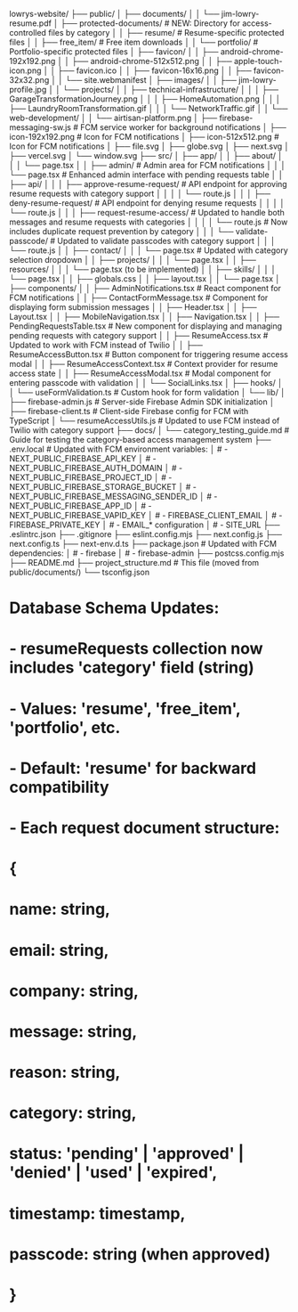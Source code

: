 lowrys-website/
├── public/
│   ├── documents/
│   │   └── jim-lowry-resume.pdf
│   ├── protected-documents/          # NEW: Directory for access-controlled files by category
│   │   ├── resume/                   # Resume-specific protected files
│   │   ├── free_item/                # Free item downloads
│   │   └── portfolio/                # Portfolio-specific protected files
│   ├── favicon/
│   │   ├── android-chrome-192x192.png
│   │   ├── android-chrome-512x512.png
│   │   ├── apple-touch-icon.png
│   │   ├── favicon.ico
│   │   ├── favicon-16x16.png
│   │   ├── favicon-32x32.png
│   │   └── site.webmanifest
│   ├── images/
│   │   ├── jim-lowry-profile.jpg
│   │   └── projects/
│   │       ├── technical-infrastructure/
│   │       │   ├── GarageTransformationJourney.png
│   │       │   ├── HomeAutomation.png
│   │       │   ├── LaundryRoomTransformation.gif
│   │       │   └── NetworkTraffic.gif
│   │       └── web-development/
│   │           └── airtisan-platform.png
│   ├── firebase-messaging-sw.js      # FCM service worker for background notifications
│   ├── icon-192x192.png              # Icon for FCM notifications
│   ├── icon-512x512.png              # Icon for FCM notifications
│   ├── file.svg
│   ├── globe.svg
│   ├── next.svg
│   ├── vercel.svg
│   └── window.svg
├── src/
│   ├── app/
│   │   ├── about/
│   │   │   └── page.tsx
│   │   ├── admin/                    # Admin area for FCM notifications
│   │   │   └── page.tsx              # Enhanced admin interface with pending requests table
│   │   ├── api/
│   │   │   ├── approve-resume-request/    # API endpoint for approving resume requests with category support
│   │   │   │   └── route.js
│   │   │   ├── deny-resume-request/       # API endpoint for denying resume requests
│   │   │   │   └── route.js
│   │   │   ├── request-resume-access/     # Updated to handle both messages and resume requests with categories
│   │   │   │   └── route.js               # Now includes duplicate request prevention by category
│   │   │   └── validate-passcode/         # Updated to validate passcodes with category support
│   │   │       └── route.js
│   │   ├── contact/
│   │   │   └── page.tsx               # Updated with category selection dropdown
│   │   ├── projects/
│   │   │   └── page.tsx
│   │   ├── resources/
│   │   │   └── page.tsx (to be implemented)
│   │   ├── skills/
│   │   │   └── page.tsx
│   │   ├── globals.css
│   │   ├── layout.tsx
│   │   └── page.tsx
│   ├── components/
│   │   ├── AdminNotifications.tsx    # React component for FCM notifications
│   │   ├── ContactFormMessage.tsx    # Component for displaying form submission messages
│   │   ├── Header.tsx
│   │   ├── Layout.tsx
│   │   ├── MobileNavigation.tsx
│   │   ├── Navigation.tsx
│   │   ├── PendingRequestsTable.tsx  # New component for displaying and managing pending requests with category support
│   │   ├── ResumeAccess.tsx          # Updated to work with FCM instead of Twilio
│   │   ├── ResumeAccessButton.tsx    # Button component for triggering resume access modal
│   │   ├── ResumeAccessContext.tsx   # Context provider for resume access state
│   │   ├── ResumeAccessModal.tsx     # Modal component for entering passcode with validation
│   │   └── SocialLinks.tsx
│   ├── hooks/
│   │   └── useFormValidation.ts      # Custom hook for form validation
│   └── lib/
│       ├── firebase-admin.js         # Server-side Firebase Admin SDK initialization
│       ├── firebase-client.ts        # Client-side Firebase config for FCM with TypeScript
│       └── resumeAccessUtils.js      # Updated to use FCM instead of Twilio with category support
├── docs/
│   └── category_testing_guide.md     # Guide for testing the category-based access management system
├── .env.local                        # Updated with FCM environment variables:
│                                     # - NEXT_PUBLIC_FIREBASE_API_KEY
│                                     # - NEXT_PUBLIC_FIREBASE_AUTH_DOMAIN
│                                     # - NEXT_PUBLIC_FIREBASE_PROJECT_ID
│                                     # - NEXT_PUBLIC_FIREBASE_STORAGE_BUCKET
│                                     # - NEXT_PUBLIC_FIREBASE_MESSAGING_SENDER_ID
│                                     # - NEXT_PUBLIC_FIREBASE_APP_ID
│                                     # - NEXT_PUBLIC_FIREBASE_VAPID_KEY
│                                     # - FIREBASE_CLIENT_EMAIL
│                                     # - FIREBASE_PRIVATE_KEY
│                                     # - EMAIL_* configuration
│                                     # - SITE_URL
├── .eslintrc.json
├── .gitignore
├── eslint.config.mjs
├── next.config.js
├── next.config.ts
├── next-env.d.ts
├── package.json                      # Updated with FCM dependencies:
│                                     # - firebase
│                                     # - firebase-admin
├── postcss.config.mjs
├── README.md
├── project_structure.md              # This file (moved from public/documents/)
└── tsconfig.json

# Database Schema Updates:
# - resumeRequests collection now includes 'category' field (string)
#   - Values: 'resume', 'free_item', 'portfolio', etc.
#   - Default: 'resume' for backward compatibility
#
# - Each request document structure:
#   {
#     name: string,
#     email: string,
#     company: string,
#     message: string,
#     reason: string,
#     category: string,
#     status: 'pending' | 'approved' | 'denied' | 'used' | 'expired',
#     timestamp: timestamp,
#     passcode: string (when approved)
#   }
